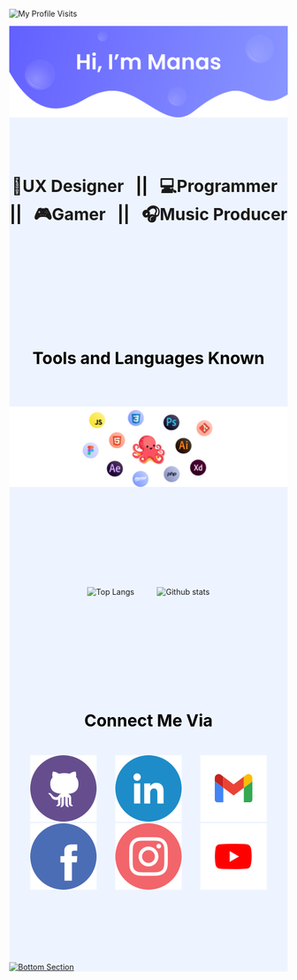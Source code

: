 <p align="left"> <img src="https://komarev.com/ghpvc/?username=Manas-P&label=Profile%20views&color=6461FF&style=flat" alt="My Profile Visits" /> </p>
<div class="main">

[![Toper Section](./images/upper.svg)](https://manas-p.github.io/About_Me/)

<!-- <a href="https://manas-p.github.io/About_Me/"><img src="./images/upper.svg"></a> -->

<div class="heading" >
    <h1 align="center" style="font-size:30px;
    color:black;"><a href="https://skynox.tech/"><b>🎨UX Designer</b></a> &nbsp; || &nbsp; <a href="https://github.com/Manas-P"><b>💻Programmer</b></a> &nbsp; || &nbsp; <a><b>🎮Gamer</b></a> &nbsp; || &nbsp; <a href="https://www.youtube.com/watch?v=RYSiexMk7ks&ab_channel=NeonEyez""><b>🎧Music Producer</b></a></h1>
</div>

<div class="tools">
    <h1 align="center"><b>Tools and Languages Known</b></h1>
</div>

![Languages and Tools Known](./images/tools.svg)

<div class="col">

<div class="lang">

![Top Langs](https://github-readme-stats.vercel.app/api/top-langs/?username=Manas-P&layout=default&bg_color=EEF4FF&hide_border=true&card_width=450)

</div>

<div class="lang">

![Github stats](https://github-readme-stats.vercel.app/api?username=Manas-P&count_private=true&show_icons=true&bg_color=EEF4FF&hide_border=true&line_height=35)

</div>

</div>

<div class="connect">

<h1 align="center"><b>Connect Me Via</b></h1>

<p align="center">
	<a href="https://github.com/Manas-P"><img src="./images/github.svg" alt="GitHub"/></a>
	<a href="https://www.linkedin.com/in/manas-p-a1b977175/"><img src="./images/linkedin.svg" alt="LinkedIn"/></a>
    <a href="mailto: manas4518pachakkil@gmail.com"><img src="./images/gmail.svg" alt="Gmail"/></a>
	<a href="https://www.facebook.com/people/Manas-E-DM/100006618678078"><img src="./images/facebook.svg" alt="Facebook"/></a>
	<a href="https://www.instagram.com/manaz____/"><img src="./images/instagram.svg" alt="Instagram"/></a>
	<a href="https://www.youtube.com/watch?v=RYSiexMk7ks&ab_channel=NeonEyez"><img src="./images/youtube.svg" alt="Youtube"/></a>
</p>

</div>

<div class="bottom">

[![Bottom Section](./images/bottom.svg)](https://manas-p.github.io/About_Me/)

</div>

</div>

<style>
.main{
    background:#EEF4FF;
}
.heading{
    margin-top:100px;
}

.heading h1{
    font-size:30px;
    color:black;
}
.heading a{
    transition:.3s;
    text-decoration:none;
    cursor:pointer;
    outline:none;
}
.heading a:hover{
    color:#6461FF;
    text-decoration:none;
}
.tools{
    padding-top:150px;
}
.tools h1{
    color:black;
    font-size:30px;
    padding-bottom:50px;
}

.col{
    display:flex;
    justify-content:space-evenly;
    align-items:center;
    padding:150px 100px 0 100px;
}

.bottom{
    padding-top:100px;
}
.connect{
    padding-top:150px;
}
.connect h1{
    font-size:30px;
    color:black;
    padding-bottom:25px;
}
.connect a{
    margin:0px 15px;
    outline:none;
}
</style>
